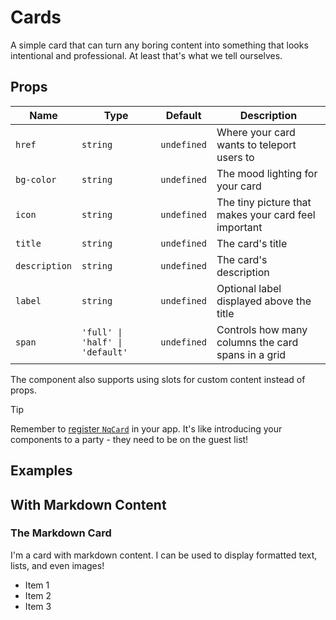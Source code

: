 # Cards

A simple card that can turn any boring content into something that looks intentional and professional. At least that's what we tell ourselves.

## Props

| Name          | Type                            | Default     | Description                                          |
| ------------- | ------------------------------- | ----------- | ---------------------------------------------------- |
| `href`        | `string`                        | `undefined` | Where your card wants to teleport users to           |
| `bg-color`    | `string`                        | `undefined` | The mood lighting for your card                      |
| `icon`        | `string`                        | `undefined` | The tiny picture that makes your card feel important |
| `title`       | `string`                        | `undefined` | The card's title                                     |
| `description` | `string`                        | `undefined` | The card's description                               |
| `label`       | `string`                        | `undefined` | Optional label displayed above the title             |
| `span`        | `'full' \| 'half' \| 'default'` | `undefined` | Controls how many columns the card spans in a grid   |

The component also supports using slots for custom content instead of props.

> [!TIP]
> Remember to [register `NqCard`](/vitepress-theme/#register-the-components) in your app. It's like introducing your components to a party - they need to be on the guest list!

## Examples

<ComponentPreview lang="vue">

<NqCard
  title="The Lonely Card"
  description="I'm just sitting here, carrying some content. No fancy links, no colors - I'm the minimalist of cards."
/>

</ComponentPreview>

<ComponentPreview lang="vue">

<NqCard
  href="https://nimiq.com"
  title="The Adventurous Card"
  description="Click me! I'll take you on a journey to the Nimiq website. I promise it's better than your average cat video."
/>

</ComponentPreview>

<ComponentPreview lang="vue">

<NqCard
  bg-color="blue"
  href="#"
  icon="i-nimiq:icons-lg-browsermesh"
  label="Build Something Amazing"
  title="The 5-Minute Challenge"
  description="Create a Nimiq app faster than making instant noodles (and it'll be more satisfying too!)"
/>

</ComponentPreview>

<ComponentPreview lang="vue">

<NqCard
  bg-color="green"
  href="#"
  icon="i-nimiq:icons-lg-cubes"
  label="Learn The Magic"
  title="Nimiq Under The Hood"
  description="Discover how Nimiq works - it's like LEGO for grownups, but with blockchain!"
/>

</ComponentPreview>

<ComponentPreview lang="vue">

<NqCard
  bg-color="orange"
  description="Remember to backup your wallet! Because losing crypto is like dropping your ice cream cone - sad and completely avoidable."
/>

</ComponentPreview>

## With Markdown Content

<ComponentPreview lang="vue">

<NqCard>

### The Markdown Card

I'm a card with markdown content. I can be used to display formatted text, lists, and even images!

- Item 1
- Item 2
- Item 3

</NqCard>

</ComponentPreview>
